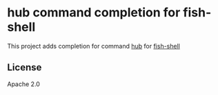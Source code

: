 # hub command completion for fish-shell

This project adds completion for command [hub](https://github.com/github/hub) for [fish-shell](https://fishshell.com/)

## License

Apache 2.0
